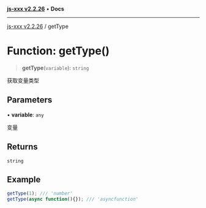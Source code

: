 [**js-xxx v2.2.26**](../README.md) • **Docs**

***

[js-xxx v2.2.26](../README.md) / getType

# Function: getType()

> **getType**(`variable`): `string`

获取变量类型

## Parameters

• **variable**: `any`

变量

## Returns

`string`

## Example

```ts
getType(1); /// 'number'
getType(async function(){}); /// 'asyncfunction'
```
